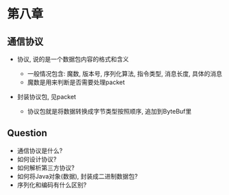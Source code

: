 # 第八章

## 通信协议

- 协议, 说的是一个数据包内容的格式和含义
  - 一般情况包含: 魔数, 版本号, 序列化算法, 指令类型, 消息长度, 具体的消息
  - 魔数是用来判断是否需要处理packet

- 封装协议包, 见packet
  - 协议包就是将数据转换成字节类型按照顺序, 追加到ByteBuf里

## Question

- 通信协议是什么?
- 如何设计协议?
- 如何解析第三方协议?
- 如何将Java对象(数据), 封装成二进制数据包?
- 序列化和编码有什么区别?

